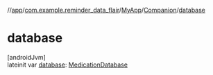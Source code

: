 //[app](../../../../index.md)/[com.example.reminder_data_flair](../../index.md)/[MyApp](../index.md)/[Companion](index.md)/[database](database.md)

# database

[androidJvm]\
lateinit var [database](database.md): [MedicationDatabase](../../-medication-database/index.md)
